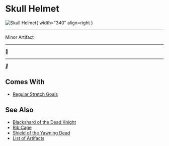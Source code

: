 # Skull Helmet

![Skull Helmet](../assets/artifacts_minor-skull_helmet.webp){ width="340" align=right }
___
Minor Artifact
___
🚧
___
*🚧*


## Comes With

- [Regular Stretch Goals](../content.md)


## See Also

- [Blackshard of the Dead Knight](blackshard_of_the_dead_knight.md)
- [Rib Cage](rib_cage.md)
- [Shield of the Yawning Dead](shield_of_the_yawning_dead.md)
- [List of Artifacts](../artifacts.md)

